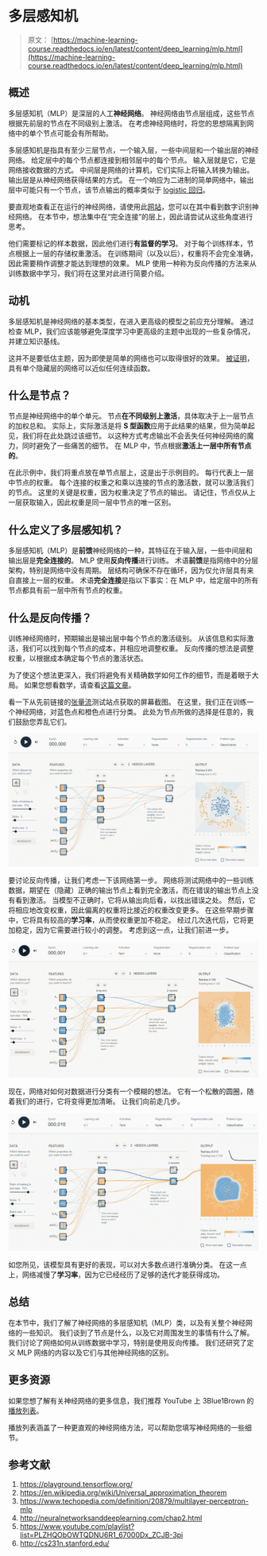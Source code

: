 # 多层感知机

> 原文： [https://machine-learning-course.readthedocs.io/en/latest/content/deep_learning/mlp.html](https://machine-learning-course.readthedocs.io/en/latest/content/deep_learning/mlp.html)

## 概述

多层感知机（MLP）是深层的人工**神经网络**。 神经网络由节点层组成，这些节点根据先前层的节点在不同级别上激活。 在考虑神经网络时，将您的思想隔离到网络中的单个节点可能会有所帮助。

多层感知机是指具有至少三层节点，一个输入层，一些中间层和一个输出层的神经网络。 给定层中的每个节点都连接到相邻层中的每个节点。 输入层就是它，它是网络接收数据的方式。 中间层是网络的计算机，它们实际上将输入转换为输出。 输出层是从神经网络获得结果的方式。 在一个响应为二进制的简单网络中，输出层中可能只有一个节点，该节点输出的概率类似于 [logistic 回归](https://machine-learning-course.readthedocs.io/en/latest/content/supervised/logistic_regression.html)。

要直观地查看正在运行的神经网络，请使用此[网站](https://playground.tensorflow.org/)，您可以在其中看到数字识别神经网络。 在本节中，想法集中在“完全连接”的层上，因此请尝试从这些角度进行思考。

他们需要标记的样本数据，因此他们进行**有监督的学习**。 对于每个训练样本，节点根据上一层的存储权重激活。 在训练期间（以及以后），权重将不会完全准确，因此需要稍作调整才能达到理想的效果。 MLP 使用一种称为反向传播的方法来从训练数据中学习，我们将在这里对此进行简要介绍。

## 动机

多层感知机是神经网络的基本类型，在进入更高级的模型之前应充分理解。 通过检查 MLP，我们应该能够避免深度学习中更高级的主题中出现的一些复杂情况，并建立知识基线。

这并不是要低估主题，因为即使是简单的网络也可以取得很好的效果。 [被证明](https://en.wikipedia.org/wiki/Universal_approximation_theorem)，具有单个隐藏层的网络可以近似任何连续函数。

## 什么是节点？

节点是神经网络中的单个单元。 节点**在不同级别上激活**，具体取决于上一层节点的加权总和。 实际上，实际激活是将 **S 型函数**应用于此结果的结果，但为简单起见，我们将在此处跳过该细节。 以这种方式考虑输出不会丢失任何神经网络的魔力，同时避免了一些痛苦的细节。 在 MLP 中，节点根据**激活上一层中所有节点的**。

在此示例中，我们将重点放在单节点层上，这是出于示例目的。 每行代表上一层中节点的权重。 每个连接的权重之和乘以连接的节点的激活数，就可以激活我们的节点。 这里的关键是权重，因为权重决定了节点的输出。 请记住，节点仅从上一层获取输入，因此权重是同一层中节点的唯一区别。

## 什么定义了多层感知机？

多层感知机（MLP）是**前馈**神经网络的一种，其特征在于输入层，一些中间层和输出层是**完全连接的**。 MLP 使用**反向传播**进行训练。 术语**前馈**是指网络中的分层架构，特别是网络中没有周期。 层结构可确保不存在循环，因为仅允许层具有来自直接上一层的权重。 术语**完全连接**是指以下事实：在 MLP 中，给定层中的所有节点都具有前一层中所有节点的权重。

## 什么是反向传播？

训练神经网络时，预期输出是输出层中每个节点的激活级别。 从该信息和实际激活，我们可以找到每个节点的成本，并相应地调整权重。 反向传播的想法是调整权重，以根据成本确定每个节点的激活状态。

为了使这个想法更深入，我们将避免有关精确数学如何工作的细节，而是着眼于大局。 如果您想看数学，请查看[这篇文章](http://neuralnetworksanddeeplearning.com/chap2.html)。

看一下从先前链接的[张量流](https://playground.tensorflow.org/)测试站点获取的屏幕截图。 在这里，我们正在训练一个神经网络，对蓝色点和橙色点进行分类。 此处为节点所做的选择是任意的，我们鼓励您弄乱它们。

![Tensorflow site 1](img/083cfbf797347366f2c8f62a2cbc4209.jpg)

要讨论反向传播，让我们考虑一下该网络第一步。 网络将测试网络中的一些训练数据，期望在（隐藏）正确的输出节点上看到完全激活，而在错误的输出节点上没有看到激活。 当模型不正确时，它将从输出向后看，以找出错误之处。 然后，它将相应地改变权重，因此偏离的权重将比接近的权重改变更多。 在这些早期步骤中，它将具有较高的**学习率**，从而使权重更加不稳定。 经过几次迭代后，它将更加稳定，因为它需要进行较小的调整。 考虑到这一点，让我们前进一步。

![Tensorflow site 2](img/f119813618aa6c4fa2a74099759bb82c.jpg)

现在，网络对如何对数据进行分类有一个模糊的想法。 它有一个松散的圆圈，随着我们的进行，它将变得更加清晰。 让我们向前走几步。

![Tensorflow site 3](img/ea43eb265e2e75cf1832e9c3eacca782.jpg)

如您所见，该模型具有更好的表现，可以对大多数点进行准确分类。 在这一点上，网络减慢了**学习率**，因为它已经经历了足够的迭代才能获得成功。

## 总结

在本节中，我们了解了神经网络的多层感知机（MLP）类，以及有关整个神经网络的一些知识。 我们谈到了节点是什么，以及它对周围发生的事情有什么了解。 我们讨论了网络如何从训练数据中学习，特别是使用反向传播。 我们还研究了定义 MLP 网络的内容以及它们与其他神经网络的区别。

## 更多资源

如果您想了解有关神经网络的更多信息，我们推荐 YouTube 上 3Blue1Brown 的[播放列表](https://www.youtube.com/playlist?list=PLZHQObOWTQDNU6R1_67000Dx_ZCJB-3pi)。

播放列表涵盖了一种更直观的神经网络方法，可以帮助您填写神经网络的一些细节。

## 参考文献

1.  <https://playground.tensorflow.org/>
1.  <https://en.wikipedia.org/wiki/Universal_approximation_theorem>
1.  <https://www.techopedia.com/definition/20879/multilayer-perceptron-mlp>
1.  <http://neuralnetworksanddeeplearning.com/chap2.html>
1.  <https://www.youtube.com/playlist?list=PLZHQObOWTQDNU6R1_67000Dx_ZCJB-3pi>
1.  <http://cs231n.stanford.edu/>